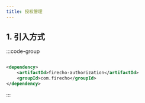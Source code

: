 ```yaml
---
title: 授权管理
---
```


## 1. 引入方式

:::code-group

```xml [pom.xml]

<dependency>
    <artifactId>firecho-authorization</artifactId>
    <groupId>com.firecho</groupId>
</dependency>
```

:::
